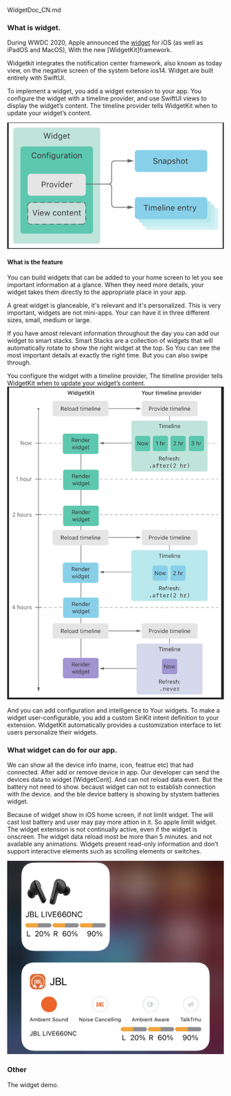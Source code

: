 WidgetDoc_CN.md

### What is widget.

During WWDC 2020, Apple announced the [widget](https:www.baidu.com) for iOS (as well as iPadOS and MacOS), With the new [WidgetKit]framework.

Widgetkit integrates the notification center framework, also known as today view, on the negative screen of the system before ios14. Widget are built entirely with SwiftUI. 

To implement a widget, you add a widget extension to your app. You configure the widget with a timeline provider, and use SwiftUI views to display the widget’s content. The timeline provider tells WidgetKit when to update your widget’s content.

![The main widget](pic/1.png)

#### What is the feature

You can build widgets that can be added to your home screen to let you see important information at a glance. When they need more details, your widget takes them directly to the appropriate place in your app. 

A great widget is glanceable, it's relevant and it's personalized. This is very important, widgets are not mini-apps. Your can have it in three different sizes, small, medium or large. 

If you have amost relevant information throughout the day you can add our widget to smart stacks. Smart Stacks are a collection of widgets that will automatically rotate to show the right widget at the top. So You can see the most important details at exactly the right time. But you can also swipe through.

 You configure the widget with a timeline provider,  The timeline provider tells WidgetKit when to update your widget’s content.
![The main widget](pic/2.png)

 And you can add configuration and intelligence to Your widgets. 
 To make a widget user-configurable, you add a custom SiriKit intent definition to your extension. WidgetKit automatically provides a customization interface to let users personalize their widgets.

### What widget can do for our app.

We can show all the device info (name, icon, featrue etc) that had connected. After add or remove device in app. Our developer can send the devices data to widget  [WidgetCent]. And can not reload data evert. But the battery not need to show. becaust widget can not to establish connection with the device. and the ble device battery is showing by stystem batteries widget. 

Because of widget show in iOS home screen, if not limlit widget. The will cast lost battery and user may pay more attion in it. So apple limlit widget. The widget extension is not continually active, even if the widget is onscreen. The widget data reload most be more than 5 minutes. and not available any animations. Widgets present read-only information and don’t support interactive elements such as scrolling elements or switches.

![The main widget](pic/3.jpeg)

### Other
The widget demo.